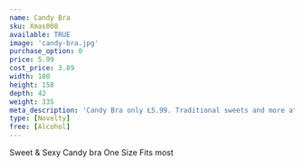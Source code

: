 ```yaml
---
name: Candy Bra
sku: Xmas008
available: TRUE
image: 'candy-bra.jpg'
purchase_option: 0
price: 5.99
cost_price: 3.89
width: 180
height: 158
depth: 42
weight: 335
meta_description: 'Candy Bra only Ł5.99. Traditional sweets and more at Humbugs Confectionery Store. Specialists in satisfying your sweet tooth!'
type: [Novelty]
free: [Alcohol]
---
```

Sweet & Sexy Candy bra One Size Fits most